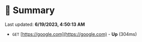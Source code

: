 # 📖 Summary
Last updated: **6/19/2023, 4:50:13 AM**

- `GET` [https://google.com](https://google.com) - **Up** (304ms)
